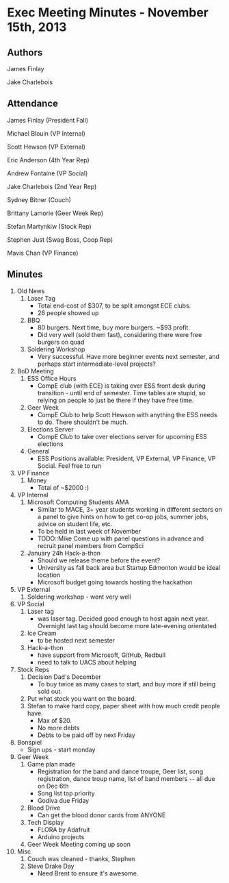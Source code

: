 Exec Meeting Minutes - November 15th, 2013
==========================================

Authors
-------

James Finlay

Jake Charlebois

Attendance
----------

James Finlay (President Fall)

Michael Blouin (VP Internal)

Scott Hewson (VP External)

Eric Anderson (4th Year Rep)

Andrew Fontaine (VP Social)

Jake Charlebois (2nd Year Rep)

Sydney Bitner (Couch)

Brittany Lamorie (Geer Week Rep)

Stefan Martynkiw (Stock Rep)

Stephen Just (Swag Boss, Coop Rep)

Mavis Chan (VP Finance)

Minutes
-------

1. Old News
	1. Laser Tag
		- Total end-cost of $307, to be split amongst ECE clubs.
		- 26 people showed up
	2. BBQ
		- 80 burgers. Next time, buy more burgers. ~$93 profit.
		- Did very well (sold them fast), considering there were free burgers
		on quad
	3. Soldering Workshop
		- Very successful. Have more beginner events next semester,
		and perhaps start intermediate-level projects?
2. BoD Meeting
	1. ESS Office Hours
		- CompE club (with ECE) is taking over ESS front desk during
		transition - until end of semester. Time tables are stupid, so
		relying on people to just be there if they have free time.
	2. Geer Week
		- CompE Club to help Scott Hewson with anything the ESS needs to
		do. There shouldn't be much.
	3. Elections Server
		- CompE Club to take over elections server for upcoming ESS elections
	4. General
		- ESS Positions available: President, VP External, VP Finance, VP Social. Feel free to run
3. VP Finance
	1. Money
		- Total of ~$2000 :)
4. VP Internal
	1. Microsoft Computing Students AMA
		- Similar to MACE, 3+ year students working in different sectors on
		a panel to give hints on how to get co-op jobs, summer jobs, advice
		on student life, etc. 
		- To be held in last week of November
		- TODO::Mike Come up with panel questions in advance and recruit 
		panel members from CompSci
	2. January 24h Hack-a-thon
		- Should we release theme before the event?
		- University as fall back area but Startup Edmonton would be ideal
		location
		- Microsoft budget going towards hosting the hackathon
5. VP External
	1. Soldering workshop - went very well
6. VP Social
	1. Laser tag
		- was laser tag. Decided good enough to host again next year.
		Overnight last tag should become more late-evening orientated
	2. Ice Cream
		- to be hosted next semester
	3. Hack-a-thon
		- have support from Microsoft, GitHub, Redbull
		- need to talk to UACS about helping 
7. Stock Reps
	1. Decision Dad's December
		- To buy twice as many cases to start, and buy more if still being
		sold out.
	2. Put what stock you want on the board.
	3. Stefan to make hard copy, paper sheet with how much credit people
	have. 
		- Max of $20.
		- No more debts 
		- Debts to be paid off by next Friday
8. Bonspiel
	- Sign ups - start monday
9. Geer Week
	1. Game plan made
		- Registration for the band and dance troupe, Geer list, song
		registration, dance troup name, list of band members -- all due on Dec
		6th
		- Song list top priority
		- Godiva due Friday
	2. Blood Drive
		- Can get the blood donor cards from ANYONE
	3. Tech Display
		- FLORA by Adafruit
		- Arduino projects
	4. Geer Week Meeting coming up soon
10. Misc
	1. Couch was cleaned - thanks, Stephen
	2. Steve Drake Day 
		- Need Brent to ensure it's awesome.
